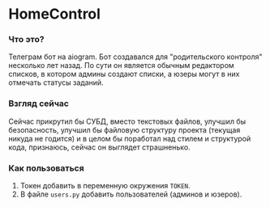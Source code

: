 # HomeControl

### Что это?
Телеграм бот на aiogram.
Бот создавался для "родительского контроля" несколько лет назад.
По сути он является обычным редактором списков,
в котором админы создают списки, а юзеры могут в них отмечать
статусы заданий.

### Взгляд сейчас
Сейчас прикрутил бы СУБД, вместо текстовых файлов,
улучшил бы безопасность, улучшил бы файловую структуру проекта
(текущая никуда не годится) и в целом бы поработал над 
стилем и структурой кода,
признаюсь, сейчас он выглядет страшненько.
### Как пользоваться
1. Токен добавить в переменную окружения `TOKEN`.
2. В файле `users.py` добавить пользователей (админов и юзеров).
